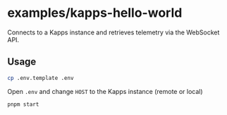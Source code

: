 # examples/kapps-hello-world

Connects to a Kapps instance and retrieves telemetry via the WebSocket API.

## Usage

```bash
cp .env.template .env
```

Open `.env` and change `HOST` to the Kapps instance (remote or local)

```bash
pnpm start
```
